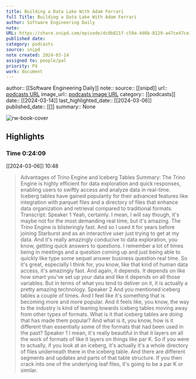 ```yaml
---
title: Building a Data Lake With Adam Ferrari
full Title: Building a Data Lake With Adam Ferrari
author: Software Engineering Daily
note: 
URL: https://share.snipd.com/episode/dc0b821f-c59a-4d6b-8129-a47ce47ce1b5
published date: 
category: podcasts
source: snipd
note created: 2024-03-14
assigned to: people/pal
priority: P4
work: document
---
```

author:: [[Software Engineering Daily]]
note:: 
source:: [[snipd]]
url:: [podcasts URL](https://share.snipd.com/episode/dc0b821f-c59a-4d6b-8129-a47ce47ce1b5)
image_url:: [podcasts image URL](https://wsrv.nl/?url=http%3A%2F%2Fsoftwareengineeringdaily.com%2Fwp-content%2Fuploads%2F2024%2F02%2Fsed_logo.png&w=100&h=100)
category:: [[podcasts]]
date:: [[2024-03-14]]
last_highlighted_date:: [[2024-03-06]]
published_date:: [[]]
summary:: None

![rw-book-cover](https://wsrv.nl/?url=http%3A%2F%2Fsoftwareengineeringdaily.com%2Fwp-content%2Fuploads%2F2024%2F02%2Fsed_logo.png&w=100&h=100)

## Highlights
### Time 0:24:09
[[2024-03-06]] 10:48
> Advantages of Trino Engine and Iceberg Tables
> Summary:
> The Trino Engine is highly efficient for data exploration and quick responses, enabling users to swiftly access and analyze data in real-time.
> Iceberg tables have gained popularity for their advanced features like integration with parquet files and a directory of files that enhance data organization and retrieval compared to traditional formats.
> Transcript:
> Speaker 1
> Yeah, certainly. I mean, I will say though, it's maybe not for the most demanding real time, but it's amazing. The Trino Engine is blisteringly fast. And so I used it for years before joining Starburst and as an interactive user just trying to get at my data. And it's really amazingly conducive to data exploration, you know, getting quick answers to questions. I remember a lot of times being in meetings and a question coming up and just being able to quickly like type some sequel answer business question real time. So it's great, especially I think for, you know, like that kind of human data access, it's amazingly fast. And again, it depends. It depends on like how smart you've set up your data and like it depends on all those variables. But in terms of what you tend to deliver on it, it is actually a pretty amazing technology.
> Speaker 2
> And you mentioned iceberg tables a couple of times. And I feel like it's something that is becoming more and more popular. And it feels like, you know, the way to the industry is kind of leaning towards iceberg tables moving away from other types of formats. What is it that iceberg tables are doing that has made them popular? And what is it, you know, how is it different than essentially some of the formats that had been used in the past?
> Speaker 1
> I mean, it's really beautiful in that it layers on all the work of formats of like it layers on things like par K. So if you were to actually, if you look at an iceberg, it's actually it's a whole directory of files underneath there in the iceberg table. And there are different segments and updates and parts of that table structure. If you then crack into one of the underlying leaf files, it's going to be a par K or similar.


